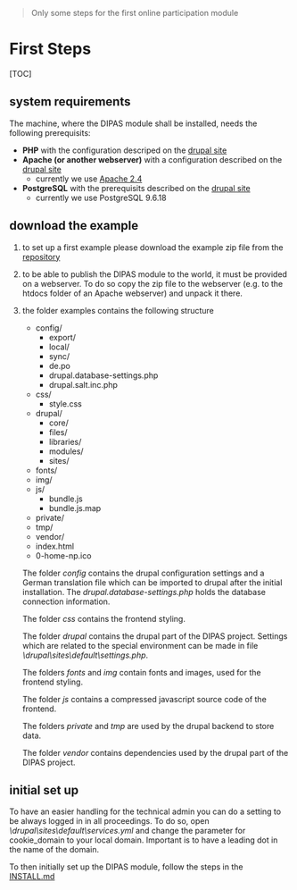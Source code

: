 > Only some steps for the first online participation module

# First Steps

[TOC]

## system requirements #

The machine, where the DIPAS module shall be installed, needs the following prerequisits:

* **PHP** with the configuration descriped on the [drupal site](https://www.drupal.org/docs/8/system-requirements/php-requirements)
* **Apache (or another webserver)** with a configuration described on the [drupal site](https://www.drupal.org/docs/8/system-requirements/web-server#s-apache)
   * currently we use [Apache 2.4](https://httpd.apache.org/docs/2.4/en/)
* **PostgreSQL** with the prerequisits described on the [drupal site](https://www.drupal.org/docs/8/system-requirements/database-server)
   * currently we use PostgreSQL 9.6.18

## download the example #
1. to set up a first example please download the example zip file from the [repository](https://bitbucket.org/geowerkstatt-hamburg/beteiligungsmodul2/downloads/examples_beta_20191209.zip)

2. to be able to publish the DIPAS module to the world, it must be provided on a webserver. To do so copy the zip file to the webserver (e.g. to the htdocs folder of an Apache webserver) and unpack it there.

3. the folder examples contains the following structure

	- config/
		- export/
		- local/
		- sync/
		- de.po
		- drupal.database-settings.php
		- drupal.salt.inc.php
	- css/
		- style.css
	- drupal/
		- core/
		- files/
		- libraries/
		- modules/
		- sites/
	- fonts/
	- img/
	- js/
		- bundle.js
		- bundle.js.map
	- private/
	- tmp/
	- vendor/
	- index.html
	- 0-home-np.ico

	The folder *config* contains the drupal configuration settings and a German translation file which can be imported to drupal after the initial installation.
	The *drupal.database-settings.php* holds the database connection information.

	The folder *css* contains the frontend styling.

	The folder *drupal* contains the drupal part of the DIPAS project. Settings which are related to the special environment can be made in file *\drupal\sites\default\settings.php*.

	The folders *fonts* and *img* contain fonts and images, used for the frontend styling.

	The folder *js* contains a compressed javascript source code of the frontend.

	The folders *private* and *tmp* are used by the drupal backend to store data.

	The folder *vendor* contains dependencies used by the drupal part of the DIPAS project.



## initial set up #
To have an easier handling for the technical admin you can do a setting to be always logged in in all proceedings.
To do so, open *\drupal\sites\default\services.yml* and change the parameter for cookie_domain to your local domain.
Important is to have a leading dot in the name of the domain.


To then initially set up the DIPAS module, follow the steps in the [INSTALL.md](https://bitbucket.org/geowerkstatt-hamburg/beteiligungsmodul2/src/dev/INSTALL.md)




